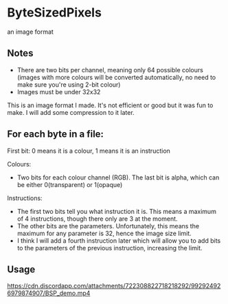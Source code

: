 # ByteSizedPixels
an image format

## Notes
- There are two bits per channel, meaning only 64 possible colours (images with more colours will be converted automatically, no need to make sure you're using 2-bit colour)
- Images must be under 32x32

This is an image format I made. It's not efficient or good but it was fun to make. I will add some compression to it later.

## For each byte in a file:
First bit: 0 means it is a colour, 1 means it is an instruction

Colours:
- Two bits for each colour channel (RGB). The last bit is alpha, which can be either 0(transparent) or 1(opaque)
    
Instructions:
- The first two bits tell you what instruction it is. This means a maximum of 4 instructions, though there only are 3 at the moment.
- The other bits are the parameters. Unfortunately, this means the maximum for any parameter is 32, hence the image size limit.
- I think I will add a fourth instruction later which will allow you to add bits to the parameters of the previous instruction, increasing the limit.
        
## Usage
https://cdn.discordapp.com/attachments/722308822718218292/992924926979874907/BSP_demo.mp4

